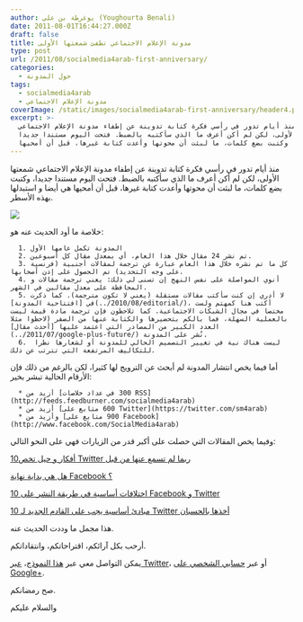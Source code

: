 ```yaml
---
author: يوغرطة بن علي (Youghourta Benali)
date: 2011-08-01T16:44:27.000Z
draft: false
title: مدونة الإعلام الاجتماعي تطفئ شمعتها الأولى
type: post
url: /2011/08/socialmedia4arab-first-anniversary/
categories:
  - حول المدونة
tags:
  - socialmedia4arab
  - مدونة الإعلام الاجتماعي
coverImage: /static/images/socialmedia4arab-first-anniversary/header4.png
excerpt: >-
  منذ أيام تدور في رأسي فكرة كتابة تدوينة عن إطفاء مدونة الإعلام الاجتماعي
  شمعتها الأولى، لكن لم أكن أعرف ما الذي سأكتبه بالضبط. فتحت اليوم مستندا جديدا،
  وكتبت بضع كلمات، ما لبثت أن محوتها وأعدت كتابة غيرها، قبل أن أمحيها
---
```

منذ أيام تدور في رأسي فكرة كتابة تدوينة عن إطفاء مدونة الإعلام الاجتماعي شمعتها الأولى، لكن لم أكن أعرف ما الذي سأكتبه بالضبط. فتحت اليوم مستندا جديدا، وكتبت بضع كلمات، ما لبثت أن محوتها وأعدت كتابة غيرها، قبل أن أمحيها هي أيضا و استبدلها بهذه الأسطر.

![](/static/images/socialmedia4arab-first-anniversary/header4.png)

خلاصة ما أود الحديث عنه هو:

~~~
  1. المدونة تكمل عامها الأول
  2. تم نشر 24 مقال خلال هذا العام، أي بمعدل مقال كل أسبوعين.
  3. كل ما تم نشره خلال هذا العام عبارة عن ترجمة لمقالات أجنبية (فرنسية على وجه التحديد) تم الحصول على إذن أصحابها.
  4. أنوي المواصلة على نفس النهج إن تسنى لي ذلك: يعني ترجمة مقالات و المحافظة على معدل مقالين في الشهر.
  5. لا أدري إن كنت سأكتب مقالات مستقلة (يعني لا تكون مترجمة). كما ذكرت في [افتتاحية المدونة](../2010/08/editorial/)، أكتب هنا كمهتم ولست مختصا في مجال الشبكات الاجتماعية. كما تلاحظون فإن ترجمة مادة قيمة ليست بالعملية السهلة، فما بالكم بتحضيرها والكتابة عنها من الصفر (لاحظوا مثلا العدد الكبير من المصادر التي اعتمد عليها [أحدث مقال](../2011/07/google-plus-future/) نُشر على المدونة.
  6.  ليست هناك نية في تغيير التصميم الحالي للمدونة أو لشعارها نظرا للتكاليف المرتفعة التي تترتب عن ذلك.
~~~

أما فيما يخص انتشار المدونة لم أبحث عن الترويج لها كثيرا، لكن بالرغم من ذلك فإن الأرقام الحالية تبشر بخير:

~~~
  * أزيد من [300 في عداد خلاصات RSS](http://feeds.feedburner.com/socialmedia4arab)
  * أزيد من [600 متابع على Twitter](https://twitter.com/sm4arab)
  * وأزيد من [900 متابع على Facebook](http://www.facebook.com/SocialMedia4arab)
~~~

وفيما يخص المقالات التي حصلت على أكبر قدر من الزيارات فهي على النحو التالي:

[10أفكار و حيل تخص Twitter ربما لم تسمع عنها من قبل](../2010/10/twitter-tips-tricks/)

[هل هي بداية نهاية Facebook ؟](../2011/06/facebook-the-beginning-of-the-end/)

[10 اختلافات أساسية في طريقة النشر على Facebook و Twitter](../2010/12/10-differences-facebook-twitter/)

[10 مبادئ أساسية يجب على القادم الجديد لـ Twitter أخذها بالحسبان](../2010/12/10-principles-twitter-beginners/)

هذا مجمل ما وددت الحديث عنه.

أرحب بكل آرائكم، اقتراحاتكم، وانتقاداتكم.

يمكن التواصل معي عبر [هذا النموذج](../contact-us/)، [عبر Twitter](http://twitter.com/djug)، أو عبر [حسابي الشخصي على Google+](https://plus.google.com/115518193073744645338/posts).

صح رمضانكم.

والسلام عليكم
